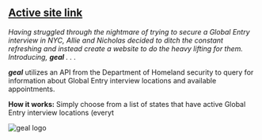 ## [Active site link](http://www.nicholasnip.com/phase-1-project-soldau-nip/)

_Having struggled through the nightmare of trying to secure a Global Entry interview in NYC, Allie and Nicholas decided to ditch the constant refreshing and instead create a website to do the heavy lifting for them. Introducing, **geal** . . ._

**_geal_** utilizes an API from the Department of Homeland security to query for information about Global Entry interview locations and available appointments. 

**How it works:**
Simply choose from a list of states that have active Global Entry interview locations (everyt

![geal logo](http://www.nicholasnip.com/phase-1-project-soldau-nip/assets/geal-logo-new.png)




